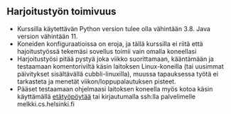 ## Harjoitustyön toimivuus

- Kurssilla käytettävän Python version tulee olla vähintään 3.8. Java version vähintään 11.
- Koneiden konfiguraatioissa on eroja, ja tällä kurssilla ei riitä että hajoitustyössä tekemäsi sovellus toimii vain omalla koneellasi
- Harjoitustyösi pitää pystyä joka viikko suorittamaan, kääntämään ja testaamaan komentoriviltä käsin laitoksen Linux-koneilla (tai uusimmat päivitykset sisältävällä cubbli-linuxilla), muussa tapauksessa työtä ei tarkasteta ja menetät viikon/loppupalautuksen pisteet.
- Pääset testaamaan ohjelmaasi laitoksen koneella myös kotoa käsin käyttämällä [etätyöpöytää](https://helpdesk.it.helsinki.fi/ohjeet/tietokone-ja-tulostaminen/tyoasemapalvelu/etakaytettavat-tyopoydat-vdi-ja-vmware) tai kirjautumalla ssh:lla palvelimelle melkki.cs.helsinki.fi
